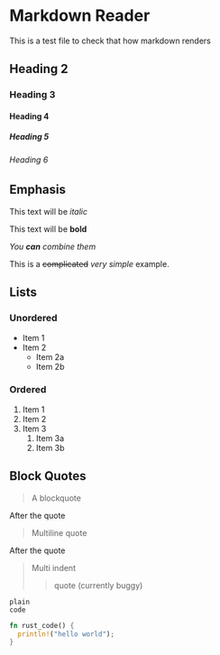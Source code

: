 # Markdown Reader

This is a test file to check that how markdown renders

## Heading 2

### Heading 3

#### Heading 4

##### Heading 5

###### Heading 6

## Emphasis

This text will be *italic*  

This text will be **bold**  

*You **can** combine them*

This is a ~~complicated~~ *very simple* example.

## Lists

### Unordered

- Item 1
- Item 2
  - Item 2a
  - Item 2b

### Ordered

1. Item 1
2. Item 2
3. Item 3
    1. Item 3a
    2. Item 3b

## Block Quotes

> A blockquote

After the quote

> Multiline
> quote

After the quote

> Multi indent
>> quote (currently buggy)

```plain
plain
code
```

```rust
fn rust_code() {
  println!("hello world");
}
```
